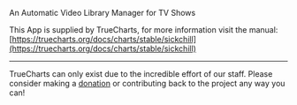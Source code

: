 An Automatic Video Library Manager for TV Shows

This App is supplied by TrueCharts, for more information visit the manual: [https://truecharts.org/docs/charts/stable/sickchill](https://truecharts.org/docs/charts/stable/sickchill)

---

TrueCharts can only exist due to the incredible effort of our staff.
Please consider making a [donation](https://truecharts.org/docs/about/sponsor) or contributing back to the project any way you can!
